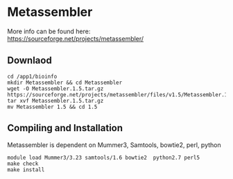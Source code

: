 # Metassembler

More info can be found here: https://sourceforge.net/projects/metassembler/

## Downlaod 

```
cd /app1/bioinfo
mkdir Metassembler && cd Metassembler
wget -O Metassembler.1.5.tar.gz https://sourceforge.net/projects/metassembler/files/v1.5/Metassembler.1.5.tar.gz/download
tar xvf Metassembler.1.5.tar.gz
mv Metassembler 1.5 && cd 1.5

```

## Compiling and Installation

Metassembler is dependent on Mummer3, Samtools, bowtie2, perl, python

```
module load Mummer3/3.23 samtools/1.6 bowtie2  python2.7 perl5
make check
make install


```
